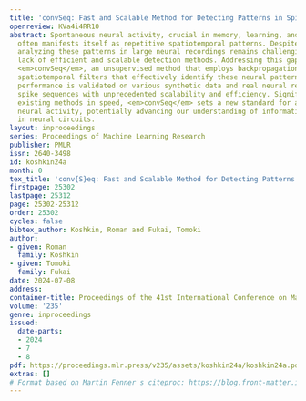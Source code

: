 ```yaml
---
title: 'convSeq: Fast and Scalable Method for Detecting Patterns in Spike Data'
openreview: KVa4i4RR1O
abstract: Spontaneous neural activity, crucial in memory, learning, and spatial navigation,
  often manifests itself as repetitive spatiotemporal patterns. Despite their importance,
  analyzing these patterns in large neural recordings remains challenging due to a
  lack of efficient and scalable detection methods. Addressing this gap, we introduce
  <em>convSeq</em>, an unsupervised method that employs backpropagation for optimizing
  spatiotemporal filters that effectively identify these neural patterns. Our method’s
  performance is validated on various synthetic data and real neural recordings, revealing
  spike sequences with unprecedented scalability and efficiency. Significantly surpassing
  existing methods in speed, <em>convSeq</em> sets a new standard for analyzing spontaneous
  neural activity, potentially advancing our understanding of information processing
  in neural circuits.
layout: inproceedings
series: Proceedings of Machine Learning Research
publisher: PMLR
issn: 2640-3498
id: koshkin24a
month: 0
tex_title: 'conv{S}eq: Fast and Scalable Method for Detecting Patterns in Spike Data'
firstpage: 25302
lastpage: 25312
page: 25302-25312
order: 25302
cycles: false
bibtex_author: Koshkin, Roman and Fukai, Tomoki
author:
- given: Roman
  family: Koshkin
- given: Tomoki
  family: Fukai
date: 2024-07-08
address:
container-title: Proceedings of the 41st International Conference on Machine Learning
volume: '235'
genre: inproceedings
issued:
  date-parts:
  - 2024
  - 7
  - 8
pdf: https://proceedings.mlr.press/v235/assets/koshkin24a/koshkin24a.pdf
extras: []
# Format based on Martin Fenner's citeproc: https://blog.front-matter.io/posts/citeproc-yaml-for-bibliographies/
---
```

